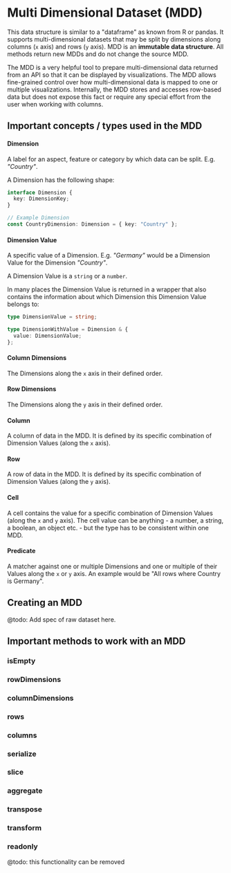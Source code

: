 # Multi Dimensional Dataset (MDD)

This data structure is similar to a "dataframe" as known from R or pandas. It supports multi-dimensional datasets that may be split by dimensions along columns (`x` axis) and rows (`y` axis). MDD is an **immutable data structure**. All methods return new MDDs and do not change the source MDD.

The MDD is a very helpful tool to prepare multi-dimensional data returned from an API so that it can be displayed by visualizations. The MDD allows fine-grained control over how multi-dimensional data is mapped to one or multiple visualizations. Internally, the MDD stores and accesses row-based data but does not expose this fact or require any special effort from the user when working with columns.

## Important concepts / types used in the MDD

#### Dimension

A label for an aspect, feature or category by which data can be split. E.g. _"Country"_.

A Dimension has the following shape:

```typescript
interface Dimension {
  key: DimensionKey;
}

// Example Dimension
const CountryDimension: Dimension = { key: "Country" };
```

#### Dimension Value

A specific value of a Dimension. E.g. _"Germany"_ would be a Dimension Value for the Dimension _"Country"_.

A Dimension Value is a `string` or a `number`.

In many places the Dimension Value is returned in a wrapper that also contains the information about which Dimension this Dimension Value belongs to:

```typescript
type DimensionValue = string;

type DimensionWithValue = Dimension & {
  value: DimensionValue;
};
```

#### Column Dimensions

The Dimensions along the `x` axis in their defined order.

#### Row Dimensions

The Dimensions along the `y` axis in their defined order.

#### Column

A column of data in the MDD. It is defined by its specific combination of Dimension Values (along the `x` axis).

#### Row

A row of data in the MDD. It is defined by its specific combination of Dimension Values (along the `y` axis).

#### Cell

A cell contains the value for a specific combination of Dimension Values (along the `x` and `y` axis). The cell value can be anything - a number, a string, a boolean, an object etc. - but the type has to be consistent within one MDD.

#### Predicate

A matcher against one or multiple Dimensions and one or multiple of their Values along the `x` or `y` axis. An example would be "All rows where Country is Germany".

## Creating an MDD

@todo: Add spec of raw dataset here.

## Important methods to work with an MDD

### isEmpty

### rowDimensions

### columnDimensions

### rows

### columns

### serialize

### slice

### aggregate

### transpose

### transform

### readonly

@todo: this functionality can be removed
